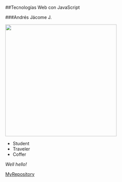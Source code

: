 ##Tecnologías Web con JavaScript

###Andrés Jácome J.

<img src="https://cloud.githubusercontent.com/assets/12989241/19674484/1cb12ec4-9a4e-11e6-8dd0-1037b1209497.jpg" width="350">

- Student
- Traveler
- Coffer

*Well hello!*


<a href="https://github.com/andresjacome/JavascriptRepo">
MyRepository
</a>


